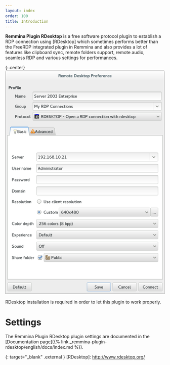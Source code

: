 ```yaml
---
layout: index
order: 100
title: Introduction
---
```

**Remmina Plugin RDesktop** is a free software protocol plugin to establish a
RDP connection using [RDesktop] which sometimes performs better than the FreeRDP
integrated plugin in Remmina and also provides a lot of features like clipboard
sync, remote folders support, remote audio, seamless RDP and various settings
for performances.

{:.center}
![General settings](/resources/remmina-plugin-rdesktop/archive/latest/english/general.png)

RDesktop installation is required in order to let this plugin to work properly.

# Settings

The Remmina Plugin RDesktop plugin settings are documented in the
[Documentation page]({% link _remmina-plugin-rdesktop/english/docs/index.md %}).

{: target="_blank" .external }
[RDesktop]: http://www.rdesktop.org/
